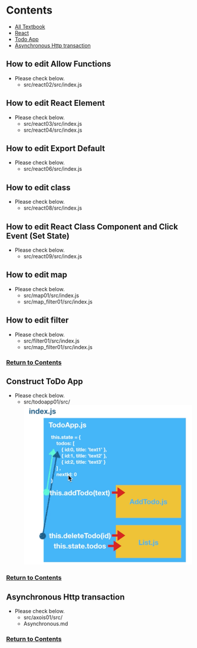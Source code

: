 <a id = "contents">

# Contents

* [All Textbook](https://nakanisi-yusuke.gitbooks.io/react-basic-udemy/content/)
* [React](#react)
* [Todo App](#todo)
* [Asynchronous Http transaction](#async)


<a id = "react">

## How to edit Allow Functions
* Please check below.
  * src/react02/src/index.js

## How to edit React Element
* Please check below.
  * src/react03/src/index.js
  * src/react04/src/index.js

## How to edit Export Default
* Please check below.
  * src/react06/src/index.js

## How to edit class
* Please check below.
  * src/react08/src/index.js

## How to edit React Class Component and Click Event (Set State)
* Please check below.
  * src/react09/src/index.js

## How to edit map
* Please check below.
  * src/map01/src/index.js
  * src/map_filter01/src/index.js

## How to edit filter
* Please check below.
  * src/filter01/src/index.js
  * src/map_filter01/src/index.js

### [Return to Contents](#contents)


<a id = "todo">

## Construct ToDo App
* Please check below.
  * src/todoapp01/src/
  ![Image](../src/todoapp01/src/Images/TodoApp.png)

### [Return to Contents](#contents)


<a id = "async">

## Asynchronous Http transaction
* Please check below.
  * src/axois01/src/
  * Asynchronous.md

### [Return to Contents](#contents)




